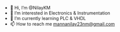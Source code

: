 - 👋 Hi, I’m @NilayKM
- 👀 I’m interested in Electronics & Instrumentation
- 🌱 I’m currently learning PLC & VHDL
- 📫 How to reach me mannanilay23nm@gmail.com
<!---
NilayKM/NilayKM is a ✨ special ✨ repository because its `README.md` (this file) appears on your GitHub profile.
You can click the Preview link to take a look at your changes.
--->
